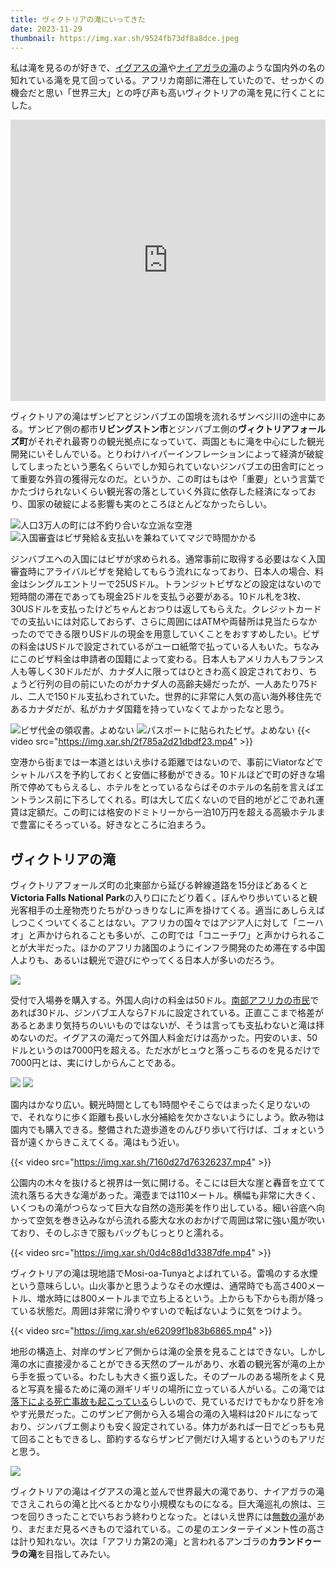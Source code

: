 ```yaml
---
title: ヴィクトリアの滝にいってきた
date: 2023-11-29
thumbnail: https://img.xar.sh/9524fb73df8a8dce.jpeg
---
```


私は滝を見るのが好きで、[イグアスの滝](/post/1648688848/)や[ナイアガラの滝](/post/1676810306/)のような国内外の名の知れている滝を見て回っている。アフリカ南部に滞在していたので、せっかくの機会だと思い「世界三大」との呼び声も高いヴィクトリアの滝を見に行くことにした。

<iframe src="https://www.google.com/maps/embed?pb=!1m14!1m8!1m3!1d25163.93477639058!2d25.84397126785431!3d-17.925331588931126!3m2!1i1024!2i768!4f13.1!3m3!1m2!1s0x194feff9da0bf2f9%3A0x8b054663df18d568!2z44O044Kj44Kv44OI44Oq44Ki44Gu5rud!5e0!3m2!1sja!2sjp!4v1700975002902!5m2!1sja!2sjp" width="100%" height="450" style="border:0;" allowfullscreen="" loading="lazy" referrerpolicy="no-referrer-when-downgrade"></iframe>

ヴィクトリアの滝はザンビアとジンバブエの国境を流れるザンベジ川の途中にある。ザンビア側の都市**リビングストン市**とジンバブエ側の**ヴィクトリアフォールズ町**がそれぞれ最寄りの観光拠点になっていて、両国ともに滝を中心にした観光開発にいそしんでいる。とりわけハイパーインフレーションによって経済が破綻してしまったという悪名くらいでしか知られていないジンバブエの田舎町にとって重要な外貨の獲得元なのだ。というか、この町はもはや「重要」という言葉でかたづけられないくらい観光客の落としていく外貨に依存した経済になっており、国家の破綻による影響も実のところほとんどなかったらしい。

![人口3万人の町には不釣り合いな立派な空港](https://img.xar.sh/bd150275f2e67777.jpeg)
![入国審査はビザ発給＆支払いを兼ねていてマジで時間かかる](https://img.xar.sh/8a67f0e4d7d08722.jpeg)

ジンバブエへの入国にはビザが求められる。通常事前に取得する必要はなく入国審査時にアライバルビザを発給してもらう流れになっており、日本人の場合、料金はシングルエントリーで25USドル。トランジットビザなどの設定はないので短時間の滞在であっても現金25ドルを支払う必要がある。10ドル札を3枚、30USドルを支払ったけどちゃんとおつりは返してもらえた。クレジットカードでの支払いには対応しておらず、さらに周囲にはATMや両替所は見当たらなかったのでできる限りUSドルの現金を用意していくことをおすすめしたい。ビザの料金はUSドルで設定されているがユーロ紙幣で払っている人もいた。ちなみにこのビザ料金は申請者の国籍によって変わる。日本人もアメリカ人もフランス人も等しく30ドルだが、カナダ人に限ってはひときわ高く設定されており、ちょうど行列の目の前にいたのがカナダ人の高齢夫婦だったが、一人あたり75ドル、二人で150ドル支払わされていた。世界的に非常に人気の高い海外移住先であるカナダだが、私がカナダ国籍を持っていなくてよかったなと思う。

![ビザ代金の領収書。よめない](https://img.xar.sh/b7a591c56eac0366.jpeg)
![パスポートに貼られたビザ。よめない](https://img.xar.sh/ee3165614751a6de.jpeg)
{{< video src="https://img.xar.sh/2f785a2d21dbdf23.mp4" >}}

空港から街までは一本道とはいえ歩ける距離ではないので、事前にViatorなどでシャトルバスを予約しておくと安価に移動ができる。10ドルほどで町の好きな場所で停めてもらえるし、ホテルをとっているならばそのホテルの名前を言えばエントランス前に下ろしてくれる。町は大して広くないので目的地がどこであれ運賃は定額だ。この町には格安のドミトリーから一泊10万円を超える高級ホテルまで豊富にそろっている。好きなところに泊まろう。

## ヴィクトリアの滝

ヴィクトリアフォールズ町の北東部から延びる幹線道路を15分ほどあるくと**Victoria Falls National Park**の入り口にたどり着く。ぼんやり歩いていると観光客相手の土産物売りたちがひっきりなしに声を掛けてくる。適当にあしらえばしつこくついてくることはない。アフリカの国々ではアジア人に対して「ニーハオ」と声かけられることも多いが、この町では「コニーチワ」と声かけられることが大半だった。ほかのアフリカ諸国のようにインフラ開発のため滞在する中国人よりも、あるいは観光で遊びにやってくる日本人が多いのだろう。

![](https://img.xar.sh/52ffcdb713e2dfd8.jpeg)

受付で入場券を購入する。外国人向けの料金は50ドル。[南部アフリカの市民](https://www.mofa.go.jp/mofaj/area/africa/sadc/gaiyo.html)であれば30ドル、ジンバブエ人なら7ドルに設定されている。正直ここまで格差があるとあまり気持ちのいいものではないが、そうは言っても支払わないと滝は拝めないのだ。イグアスの滝だって外国人料金だけは高かった。円安のいま、50ドルというのは7000円を超える。ただ水がヒュウと落っこちるのを見るだけで7000円とは、実にけしからんことである。

![](https://img.xar.sh/a861e9ff8ea93335.jpeg)
![](https://img.xar.sh/77053efe458d6604.jpeg)

園内はかなり広い。観光時間としても1時間やそこらではまったく足りないので、それなりに歩く距離も長いし水分補給を欠かさないようにしよう。飲み物は園内でも購入できる。整備された遊歩道をのんびり歩いて行けば、ゴォォという音が遠くからきこえてくる。滝はもう近い。

{{< video src="https://img.xar.sh/7160d27d76326237.mp4" >}}

公園内の木々を抜けると視界は一気に開ける。そこには巨大な崖と轟音を立てて流れ落ちる大きな滝があった。滝壺までは110メートル。横幅も非常に大きく、いくつもの滝がつらなって巨大な自然の造形美を作り出している。細い谷底へ向かって空気を巻き込みながら流れる膨大な水のおかげで周囲は常に強い風が吹いており、そのしぶきで服もバッグもじっとりと濡れる。

{{< video src="https://img.xar.sh/0d4c88d1d3387dfe.mp4" >}}

ヴィクトリアの滝は現地語でMosi-oa-Tunyaとよばれている。雷鳴のする水煙という意味らしい。山火事かと思うようなその水煙は、通常時でも高さ400メートル、増水時には800メートルまで立ち上るという。上からも下からも雨が降っている状態だ。周囲は非常に滑りやすいので転ばないように気をつけよう。

{{< video src="https://img.xar.sh/e62099f1b83b6865.mp4" >}}

地形の構造上、対岸のザンビア側からは滝の全景を見ることはできない。しかし滝の水に直接浸かることができる天然のプールがあり、水着の観光客が滝の上から手を振っている。わたしも大きく振り返した。そのプールのある場所をよく見ると写真を撮るために滝の淵ギリギリの場所に立っている人がいる。この滝では[落下による死亡事故も起こっている](https://www.excite.co.jp/news/article/Techinsight_20210108_747824/)らしいので、見ているだけでもかなり肝を冷やす光景だった。このザンビア側から入る場合の滝の入場料は20ドルになっており、ジンバブエ側よりも安く設定されている。体力があれば一日でどっちも見て回ることもできるし、節約するならザンビア側だけ入場するというのもアリだと思う。

![](https://img.xar.sh/a7039546620c7d36.jpeg)

ヴィクトリアの滝はイグアスの滝と並んで世界最大の滝であり、ナイアガラの滝でさえこれらの滝と比べるとかなり小規模なものになる。巨大滝巡礼の旅は、三つを回りきったことでいちおう終わりとなった。とはいえ世界には[無数の滝](https://en.wikipedia.org/wiki/List_of_waterfalls)があり、まだまだ見るべきもので溢れている。この星のエンターテイメント性の高さは計り知れない。次は「アフリカ第2の滝」と言われるアンゴラの**カランドゥーラの滝**を目指してみたい。
